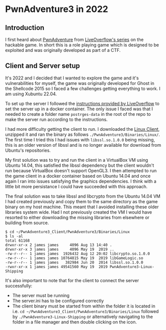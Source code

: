 # PwnAdventure3 in 2022

## Introduction

I first heard about [PwnAdventure](https://www.pwnadventure.com/) from [LiveOverflow's series](https://www.youtube.com/playlist?list=PLhixgUqwRTjzzBeFSHXrw9DnQtssdAwgG) on the hackable game. In short this is a role playing game which is designed to be exploited and was originally developed as part of a CTF.  

## Client and Server setup

It's 2022 and I decided that I wanted to explore the game and it's vulnerabilities for myself, the game was originally developed for Ghost in the Shellcode 2015 so I faced a few challenges getting everything to work. I am using Xubuntu 22.04.

To set up the server I followed the [instructions provided by LiveOverflow](https://github.com/LiveOverflow/PwnAdventure3#option-3---docker) to set the server up in a docker container. The only issue I faced was that I needed to create a folder name `postrges-data` in the root of the repo to make the server run according to the instructions.

I had more difficulty getting the client to run. I downloaded the [Linux Client](https://www.pwnadventure.com/PwnAdventure3_Linux.zip), unzipped it and ran the binary as follows `./PwnAdventure3/Binaries/Linux/`. The first time I tried this I had issues with `libssl.so.1.0.0` being missing, this is an older version of libssl and is no longer available for download from Ubuntu's repositories. 

My first solution was to try and run the client in a VirtualBox VM using Ubuntu 14.04, this satisfied the libssl dependency but the client wouldn't run because VirtualBox doesn't support OpenGL3. I then attempted to run the game client in a docker container based on Ubuntu 14.04 and once again I ran into issues satisfying the graphics dependencies. I think with a little bit more persistance I could have succeeded with this approach. 

The final solution was to take libssl and libcrypto from the Ubuntu 14.04 VM I had created previously and copy them to the same directory as the game binary on my host machine. This meant that I avoided installing these older libraries system wide. Had I not previously created the VM I would have resorted to either downloading the missing libraries from elsewhere or building from source.

```
$ cd ~/PwnAdventure3_Client/PwnAdventure3/Binaries/Linux                                                                                 
$ ls -al
total 61168
drwxr-xr-x 2 james james     4096 Aug 13 14:40 .
drwxr-xr-x 3 james james     4096 May 19  2019 ..
-rw-r--r-- 1 james james  1926432 Aug 12 20:02 libcrypto.so.1.0.0
-rw-r--r-- 1 james james 10764815 May 19  2019 libGameLogic.so
-rw-r--r-- 1 james james   382984 Jun 20  2014 libssl.so.1.0.0
-rwxr-xr-x 1 james james 49541560 May 19  2019 PwnAdventure3-Linux-Shipping
```

It's also important to note that for the client to connect the server successfully:
- The server must be running
- The server.ini has to be configured correctly
- The client binary must be started from within the folder it is located in i.e. `cd ~/PwnAdventure3_Client/PwnAdventure3/Binaries/Linux` followed by `./PwnAdventure3-Linux-Shipping` or alternatively navigating to the folder in a file manager and then double clicking on the icon.


